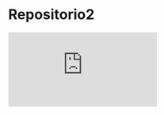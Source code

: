 # Repositorio2
![Documento de Latex](https://github.com/OUTTFOX/Repositorio2/blob/main/ProyectoI.pdf)
